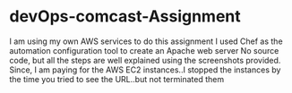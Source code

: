# devOps-comcast-Assignment

I am using my own AWS services to do this assignment
I used Chef as the automation configuration tool to create an Apache web server
No source code, but all the steps are well explained using the screenshots provided.
Since, I am paying for the AWS EC2 instances..I stopped the instances by the time you tried to see the URL..but not terminated them
